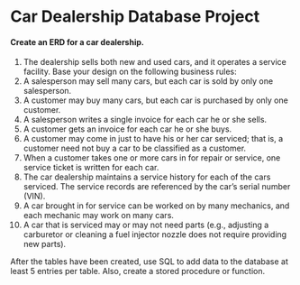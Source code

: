 # Car Dealership Database Project

#### Create an ERD for a car dealership.

1. The dealership sells both new and used cars, and it operates a service facility. Base your design on the following business rules:
2. A salesperson may sell many cars, but each car is sold by only one salesperson.
3. A customer may buy many cars, but each car is purchased by only one customer.
4. A salesperson writes a single invoice for each car he or she sells.
5. A customer gets an invoice for each car he or she buys.
6. A customer may come in just to have his or her car serviced; that is, a customer need not buy a car to be classified as a customer.
7. When a customer takes one or more cars in for repair or service, one service ticket is written for each car.
8. The car dealership maintains a service history for each of the cars serviced. The service  records are referenced by the car’s serial number (VIN).
9. A car brought in for service can be worked on by many mechanics, and each mechanic may work on many cars.
10. A car that is serviced may or may not need parts (e.g., adjusting a carburetor or cleaning a fuel injector nozzle does not require providing new parts).

After the tables have been created, use SQL to add data to the database at least 5 entries per table.
Also, create a stored procedure or function.
